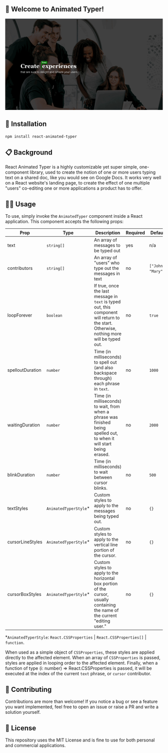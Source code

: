 ## 🎉 Welcome to Animated Typer!

![demo gif](https://github.com/tclare/react-animated-typing/blob/main/public/demo.gif)

## 🔨 Installation

`npm install react-animated-typer`

## 📋 Background

React Animated Typer is a highly customizable yet super simple, one-component
library, used to create the notion of one or more users typing text on a shared doc, like you would see on Google Docs. It works very well on a React website's landing page, to create the effect of one multiple "users" co-editing one or more
applications a product has to offer.

## 🧑‍💻 Usage

To use, simply invoke the `AnimatedTyper` component inside a 
React application. This component accepts the following props:


| Prop      | Type | Description | Required | Default
| ----------- | ----------- | ----- | -------- | --------
| text      | `string[]`       | An array of messages to be typed out | yes | n/a
| contributors   | `string[]`  | An array of "users" who type out the messages in text | no | `["John", "Mary"]`
| loopForever | `boolean` | If true, once the last message in `text` is typed out, this component will return to the start. Otherwise, nothing more will be typed out. | no | `true`
| spelloutDuration | `number` | Time (in milliseconds) to spell out (and also backspace through) each phrase in `text`. | no | `1000`
| waitingDuration | `number` | Time (in milliseconds) to wait, from when a phrase was finished being spelled out, to when it will start being erased. | no | `2000`
| blinkDuration | `number` | Time (in milliseconds) to wait between cursor blinks. | no | `500`
| textStyles | `AnimatedTyperStyle`* | Custom styles to apply to the messages being typed out. | no | `{}`
| cursorLineStyles | `AnimatedTyperStyle`* | Custom styles to apply to the vertical line portion of the cursor. | no | `{}`
| cursorBoxStyles | `AnimatedTyperStyle`* | Custom styles to apply to the horizontal box portion of the cursor, usually containing the name of the current "editing user." | no | `{}`

*`AnimatedTyperStyle`: `React.CSSProperties` | `React.CSSProperties[]` | `function`. <br>

When used as a simple object of `CSSProperties`, these styles are applied directly to the affected element. When an array of `CSSProperties` is passed, styles are applied in looping order to the affected element. Finally, when a function of type (i: number) => React.CSSProperties is passed, it will be executed at the index of the current `text` phrase, or `cursor` contributor.

## 🤝 Contributing

Contributions are more than welcome! If you notice a bug or see a feature
you want implemented, feel free to open an issue or raise a PR and
write a solution yourself. 

## 📜 License

This repository uses the MIT License and is fine to use for both personal
and commercial applications.
